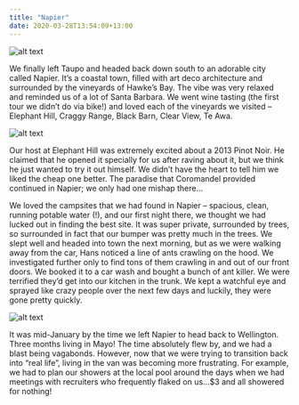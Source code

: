 ```yaml
---
title: "Napier"
date: 2020-03-28T13:54:09+13:00
---
```


![alt text](https://res.cloudinary.com/dqsylhojv/image/upload/w_700,q_auto/v1585363325/hanswustrack.com/napier/IMG_9086_afklj5.jpg "Napier")

We finally left Taupo and headed back down south to an adorable city called Napier. It’s a coastal town, filled with art deco architecture and surrounded by the vineyards of Hawke’s Bay. The vibe was very relaxed and reminded us of a lot of Santa Barbara. We went wine tasting (the first tour we didn’t do via bike!) and loved each of the vineyards we visited – Elephant Hill, Craggy Range, Black Barn, Clear View, Te Awa. 

![alt text](https://res.cloudinary.com/dqsylhojv/image/upload/w_700,q_auto/v1585358199/hanswustrack.com/napier/IMG_7977_jb3qe0.jpg "Craggy Range")

Our host at Elephant Hill was extremely excited about a 2013 Pinot Noir. He claimed that he opened it specially for us after raving about it, but we think he just wanted to try it out himself. We didn’t have the heart to tell him we liked the cheap one better. The paradise that Coromandel provided continued in Napier; we only had one mishap there…

We loved the campsites that we had found in Napier – spacious, clean, running potable water (!), and our first night there, we thought we had lucked out in finding the best site. It was super private, surrounded by trees, so surrounded in fact that our bumper was pretty much in the trees. We slept well and headed into town the next morning, but as we were walking away from the car, Hans noticed a line of ants crawling on the hood. We investigated further only to find tons of them crawling in and out of our front doors. We booked it to a car wash and bought a bunch of ant killer. We were terrified they’d get into our kitchen in the trunk. We kept a watchful eye and sprayed like crazy people over the next few days and luckily, they were gone pretty quickly.

![alt text](https://res.cloudinary.com/dqsylhojv/image/upload/h_0.25,q_auto/v1585360231/hanswustrack.com/napier/IMG_7972_djehzk.jpg "Cheers to no ants!")

It was mid-January by the time we left Napier to head back to Wellington. Three months living in Mayo! The time absolutely flew by, and we had a blast being vagabonds. However, now that we were trying to transition back into “real life”, living in the van was becoming more frustrating. For example, we had to plan our showers at the local pool around the days when we had meetings with recruiters who frequently flaked on us…$3 and all showered for nothing!

